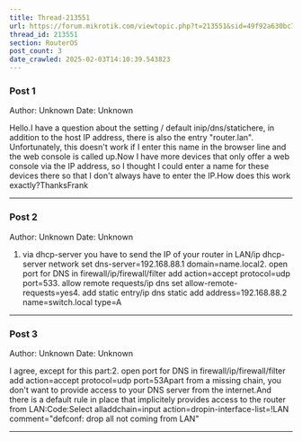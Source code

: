 ```yaml
---
title: Thread-213551
url: https://forum.mikrotik.com/viewtopic.php?t=213551&sid=49f92a630bc7970d8ca50523be880e8f
thread_id: 213551
section: RouterOS
post_count: 3
date_crawled: 2025-02-03T14:10:39.543823
---
```


### Post 1
Author: Unknown
Date: Unknown

Hello.I have a question about the setting / default inip/dns/statichere, in addition to the host IP address, there is also the entry "router.lan". Unfortunately, this doesn't work if I enter this name in the browser line and the web console is called up.Now I have more devices that only offer a web console via the IP address, so I thought I could enter a name for these devices there so that I don't always have to enter the IP.How does this work exactly?ThanksFrank

---
### Post 2
Author: Unknown
Date: Unknown

1. via dhcp-server you have to send the IP of your router in LAN/ip dhcp-server network set dns-server=192.168.88.1 domain=name.local2. open port for DNS in firewall/ip/firewall/filter add action=accept protocol=udp port=533. allow remote requests/ip dns set allow-remote-requests=yes4. add static entry/ip dns static add address=192.168.88.2 name=switch.local type=A

---
### Post 3
Author: Unknown
Date: Unknown

I agree, except for this part:2. open port for DNS in firewall/ip/firewall/filter add action=accept protocol=udp port=53Apart from a missing chain, you don't want to provide access to your DNS server from the internet.And there is a default rule in place that implicitely provides access to the router from LAN:Code:Select alladdchain=input action=dropin-interface-list=!LAN comment="defconf: drop all not coming from LAN"

---
